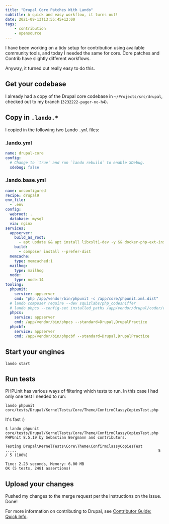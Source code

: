 ```yaml
---
title: "Drupal Core Patches With Lando"
subtitle: A quick and easy workflow, it turns out!
date: 2021-09-13T13:55:45+12:00
tags:
    - contribution
    - opensource
---
```


I have been working on a tidy setup for contribution using available community tools, and today I needed the same for core. Core patches and Contrib have slightly different workflows.

Anyway, it turned out really easy to do this.

## Get your codebase

I already had a copy of the Drupal core codebase in `~/Projects/src/drupal`, checked out to my branch (`3232222-pager-no-h4`).

## Copy in `.lando.*`

I copied in the following two Lando `.yml` files:

### .lando.yml

```yaml
name: drupal-core
config:
  # Change to `true` and run `lando rebuild` to enable XDebug.
  xdebug: false
```

### .lando.base.yml

```yaml
name: unconfigured
recipe: drupal9
env_file:
  - .env
config:
  webroot: .
  database: mysql
  via: nginx
services:
  appserver:
    build_as_root:
      - apt update && apt install libxslt1-dev -y && docker-php-ext-install xsl
    build:
      - composer install --prefer-dist
  memcache:
    type: memcached:1
  mailhog:
    type: mailhog
  node:
    type: node:14
tooling:
  phpunit:
    service: appserver
    cmd: "php /app/vendor/bin/phpunit -c /app/core/phpunit.xml.dist"
  # lando composer require --dev squizlabs/php_codesniffer
  # lando phpcs --config-set installed_paths /app/vendor/drupal/coder/coder_sniffer
  phpcs:
    service: appserver
    cmd: /app/vendor/bin/phpcs --standard=Drupal,DrupalPractice
  phpcbf:
    service: appserver
    cmd: /app/vendor/bin/phpcbf --standard=Drupal,DrupalPractice
```

## Start your engines

`lando start`

## Run tests

PHPUnit has various ways of filtering which tests to run. In this case I had only one test I needed to run:

`lando phpunit core/tests/Drupal/KernelTests/Core/Theme/ConfirmClassyCopiesTest.php`

It's fast :)

```
$ lando phpunit core/tests/Drupal/KernelTests/Core/Theme/ConfirmClassyCopiesTest.php
PHPUnit 8.5.19 by Sebastian Bergmann and contributors.

Testing Drupal\KernelTests\Core\Theme\ConfirmClassyCopiesTest
.....                                                               5 / 5 (100%)

Time: 2.23 seconds, Memory: 6.00 MB
OK (5 tests, 2481 assertions)
```

## Upload your changes

Pushed my changes to the merge request per the instructions on the issue. Done!

For more information on contributing to Drupal, see [Contributor Guide: Quick Info](https://www.drupal.org/community/contributor-guide/reference-information/quick-info).
